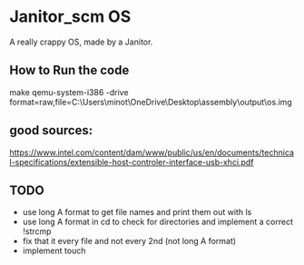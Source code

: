 # Janitor_scm OS

A really crappy OS, made by a Janitor.

## How to Run the code
make
qemu-system-i386 -drive format=raw,file=C:\Users\minot\OneDrive\Desktop\assembly\output\os.img

## good sources:
https://www.intel.com/content/dam/www/public/us/en/documents/technical-specifications/extensible-host-controler-interface-usb-xhci.pdf

## TODO
- use long A format to get file names and print them out with ls
- use long A format in cd to check for directories and implement a correct !strcmp
- fix that it every file and not every 2nd (not long A format)
- implement touch